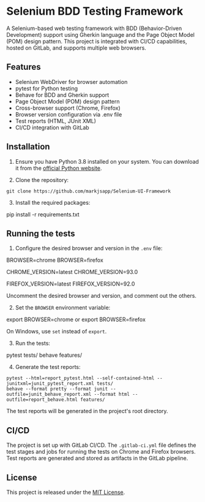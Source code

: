 # Selenium BDD Testing Framework
A Selenium-based web testing framework with BDD (Behavior-Driven Development) support using Gherkin language and the Page Object Model (POM) design pattern. This project is integrated with CI/CD capabilities, hosted on GitLab, and supports multiple web browsers.

## Features
- Selenium WebDriver for browser automation
- pytest for Python testing
- Behave for BDD and Gherkin support
- Page Object Model (POM) design pattern
- Cross-browser support (Chrome, Firefox)
- Browser version configuration via .env file
- Test reports (HTML, JUnit XML)
- CI/CD integration with GitLab

## Installation
1. Ensure you have Python 3.8 installed on your system. You can download it from the [official Python website](https://www.python.org/downloads/).

2. Clone the repository:

```git clone https://github.com/markjsapp/Selenium-UI-Framework```

3. Install the required packages:

pip install -r requirements.txt

## Running the tests
1. Configure the desired browser and version in the `.env` file:

BROWSER=chrome
BROWSER=firefox

CHROME_VERSION=latest
CHROME_VERSION=93.0

FIREFOX_VERSION=latest
FIREFOX_VERSION=92.0

Uncomment the desired browser and version, and comment out the others.

2. Set the `BROWSER` environment variable:

export BROWSER=chrome
or
export BROWSER=firefox

On Windows, use `set` instead of `export`.

3. Run the tests:

pytest tests/
behave features/

4. Generate the test reports:
```
pytest --html=report_pytest.html --self-contained-html --junitxml=junit_pytest_report.xml tests/
behave --format pretty --format junit --outfile=junit_behave_report.xml --format html --outfile=report_behave.html features/
```

The test reports will be generated in the project's root directory.

## CI/CD
The project is set up with GitLab CI/CD. The `.gitlab-ci.yml` file defines the test stages and jobs for running the tests on Chrome and Firefox browsers. Test reports are generated and stored as artifacts in the GitLab pipeline.

## License
This project is released under the [MIT License](LICENSE).
